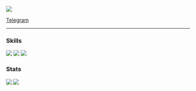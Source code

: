 <img src="https://readme-typing-svg.demolab.com?font=Fira+Code&size=28&pause=1000&color=051015&multiline=true&repeat=false&width=435&height=40&lines=Hi%2C+I'm+Artie+%E2%9C%8C%EF%B8%8F">

<!-- <img align="right" src="tea.svg" width="150px"> -->
[Telegram](https://t.me/rt1prog)

---

### Skills
<img src="https://img.shields.io/badge/linux-awesome-blue.svg?&style=flat-square&logo=linux&logoColor=white"> <img src="https://img.shields.io/badge/terminal-awesome-blue.svg?&style=flat-square&logo=GNU bash&logoColor=white"> <img src="https://img.shields.io/badge/nginx-good-darkblue.svg?&style=flat-square&logo=nginx&logoColor=white">

### Stats

<img src="https://github-readme-stats.vercel.app/api?username=rt1prog&show_icons=true&theme=transparent&icon_color=D7B500&text_color=333333&hide_border=true" align="left">
<img src="https://github-readme-stats.vercel.app/api/top-langs/?username=rt1prog&layout=compact&theme=transparent&hide_border=true">
